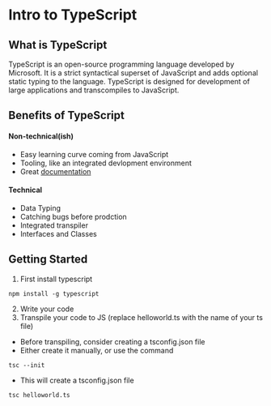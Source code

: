 # Intro to TypeScript

## What is TypeScript
TypeScript is an open-source programming language developed by Microsoft. It is a strict syntactical superset of JavaScript and adds optional static typing to the language. TypeScript is designed for development of large applications and transcompiles to JavaScript.

## Benefits of TypeScript
#### Non-technical(ish)
* Easy learning curve coming from JavaScript
* Tooling, like an integrated devlopment environment
* Great [documentation](https://www.typescriptlang.org/docs/home.html)

#### Technical
* Data Typing
* Catching bugs before prodction
* Integrated transpiler
* Interfaces and Classes

## Getting Started
1. First install typescript
```
npm install -g typescript
```
2. Write your code
3. Transpile your code to JS (replace helloworld.ts with the name of your ts file)
  * Before transpiling, consider creating a tsconfig.json file
  * Either create it manually, or use the command
  ```
  tsc --init
  ```
  * This will create a tsconfig.json file
```
tsc helloworld.ts
```